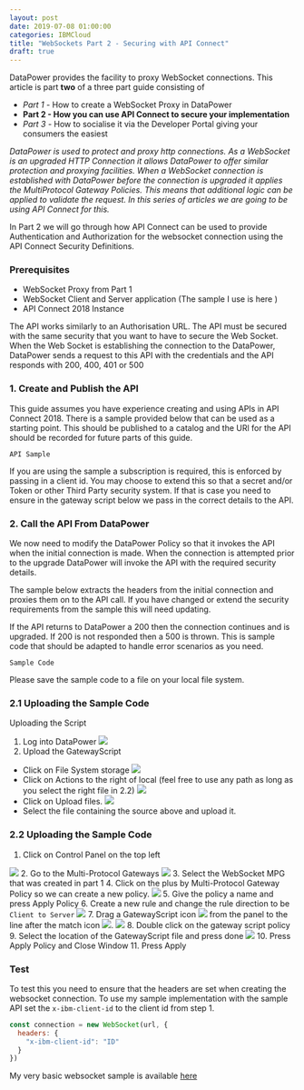 ```yaml
---
layout: post
date: 2019-07-08 01:00:00
categories: IBMCloud
title: "WebSockets Part 2 - Securing with API Connect"
draft: true
---
```


DataPower provides the facility to proxy WebSocket connections. This article is part **two** of a three part guide consisting of

* *Part 1* - How to create a WebSocket Proxy in DataPower
* **Part 2 - How you can use API Connect to secure your implementation**
* *Part 3* - How to socialise it via the Developer Portal giving your consumers the easiest

*DataPower is used to protect and proxy http connections. As a WebSocket is an upgraded HTTP Connection it allows DataPower to offer similar protection and proxying facilities. When a WebSocket connection is established with DataPower before the connection is upgraded it applies the MultiProtocol Gateway Policies. This means that additional logic can be applied to validate the request. In this series of articles we are going to be using API Connect for this.*

In Part 2 we will go through how API Connect can be used to provide Authentication and Authorization for the websocket connection using the API Connect Security Definitions.

### Prerequisites
* WebSocket Proxy from Part 1
* WebSocket Client and Server application (The sample I use is here  [](https://github.com/ChrisPhillips-cminion/PlayingWithWebSockets) )
* API Connect 2018 Instance

The API works similarly to an Authorisation URL. The API must be secured with the same security that you want to have to secure the Web Socket. When the Web Socket is establishing the connection to the DataPower, DataPower sends a request to this API with the credentials and the API responds with 200, 400, 401 or 500

### 1. Create and Publish the API

This guide assumes you have experience creating and using APIs in API Connect 2018. There is a sample provided below that can be used as a starting point.  This should be published to a catalog and the URl for the API should be recorded for future parts of this guide.

``` API Sample ```

If you are using the sample a subscription is required, this is enforced by passing in a client id. You may choose to extend this so that a secret and/or Token or other Third Party security system. If that is case you need  to ensure in the gateway script below we pass in the correct details to the API.

### 2. Call the API From DataPower
We now need to modify the DataPower Policy so that it invokes the API when the initial connection is made.  When the connection is attempted prior to the upgrade DataPower will invoke the API with the required security details.

The sample below extracts the headers from the initial connection and proxies them on to the API call. If you have changed or extend the security requirements from the sample this will need updating.

If the API returns to DataPower a 200 then the connection continues and is upgraded. If 200 is not responded then a 500 is thrown. This is sample code that should be adapted to handle error scenarios as you need.

``` Sample Code ```

Please save the sample code to a file on your local file system.

### 2.1 Uploading the Sample Code

Uploading the Script

1. Log into DataPower
![](/images/2019-07-04-WebSocketspt1-1.png)
2. Upload the GatewayScript
* Click on File System storage
![](/images/2019-07-08-1.png)
* Click on Actions to the right of local (feel free to use any path as long as you select the right file in 2.2)
![](/images/2019-07-08-2.png)
* Click on Upload files.
![](/images/2019-07-08-3.png)
* Select the file containing the source above and upload it.

### 2.2 Uploading the Sample Code
1. Click on Control Panel on the top left

![](/images/2019-07-08-0.png)
2. Go to the Multi-Protocol Gateways
![](/images/2019-07-04-WebSocketspt1-2.png)
3. Select the WebSocket MPG that was created in part 1
4. Click on the plus by Multi-Protocol Gateway Policy so we can create a new policy.
![](/images/2019-07-08-4.png)
5. Give the policy a name and press Apply Policy
6. Create a new rule and change the rule direction to be `Client to Server`
![](/images/2019-07-08-5.png)
7. Drag a GatewayScript icon ![](/images/2019-07-08-gw.png) from the panel to the line after the match icon ![](/images/2019-07-08-m.png).
![](/images/2019-07-08-6.png)
8. Double click on the gateway script policy
9. Select the location of the GatewayScript file and press done
![](/images/2019-07-08-8.png)
10. Press  Apply Policy and Close Window
11. Press Apply

### Test
To test this you need to ensure that the headers are set when creating the websocket connection. To use my sample implementation with the sample API set the `x-ibm-client-id` to the client id from step 1.

```javascript
const connection = new WebSocket(url, {
  headers: {
    "x-ibm-client-id": "ID"
  }
})
```
My very basic websocket sample is available [here](https://github.com/ChrisPhillips-cminion/PlayingWithWebSockets)
